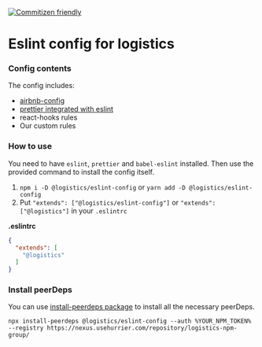 [![Commitizen friendly](https://img.shields.io/badge/commitizen-friendly-brightgreen.svg)](http://commitizen.github.io/cz-cli/)
# Eslint config for logistics
### Config contents
The config includes: 

 - [airbnb-config](https://github.com/airbnb/javascript/tree/master/packages/eslint-config-airbnb)
 - [prettier integrated with eslint](https://prettier.io/docs/en/eslint.html#use-eslint-to-run-prettier)
 - react-hooks rules
 - Our custom rules

### How to use
You need to have `eslint`, `prettier` and `babel-eslint` installed.
Then use the provided command to install the config itself.
1. `npm i -D @logistics/eslint-config` or `yarn add -D @logistics/eslint-config`
2. Put `"extends": ["@logistics/eslint-config"]` or `"extends": ["@logistics"]` in your `.eslintrc`

**.eslintrc**

```json
{
  "extends": [
    "@logistics"
  ]
}
```

### Install peerDeps
You can use [install-peerdeps package](https://www.npmjs.com/package/install-peerdeps) to install all the necessary peerDeps.

`npx install-peerdeps @logistics/eslint-config --auth %YOUR_NPM_TOKEN% --registry https://nexus.usehurrier.com/repository/logistics-npm-group/`

